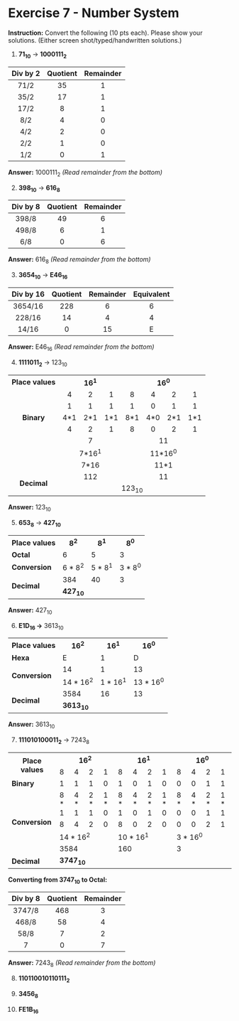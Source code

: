 # Exercise 7 - Number System

**Instruction:** Convert the following (10 pts each). Please show your solutions. (Either screen shot/typed/handwritten solutions.)



1. **71<sub>10</sub>** &rarr; **1000111<sub>2</sub>**

| Div by 2 | Quotient | Remainder |
| :------: | :------: | :-------: |
|   71/2   |    35    |     1     |
|   35/2   |    17    |     1     |
|   17/2   |    8     |     1     |
|   8/2    |    4     |     0     |
|   4/2    |    2     |     0     |
|   2/2    |    1     |     0     |
|   1/2    |    0     |     1     |

<strong>Answer:</strong>  1000111<sub>2</sub> <em>(Read remainder from the bottom)</em>




2. **398<sub>10</sub>**  &rarr;  **616<sub>8</sub>**


| Div by 8 | Quotient | Remainder |
| :------: | :------: | :-------: |
|  398/8   |    49    |     6     |
|  498/8   |    6     |     1     |
|   6/8    |    0     |     6     |

**Answer:** 616<sub>8</sub> <em>(Read remainder from the bottom)</em>




3. **3654<sub>10</sub>** &rarr; **E46<sub>16</sub>**

| Div by 16 | Quotient | Remainder | Equivalent |
| :-------: | :------: | :-------: | :--------: |
|  3654/16  |   228    |     6     |     6      |
|  228/16   |    14    |     4     |     4      |
|   14/16   |    0     |    15     |     E      |

**Answer:** E46<sub>16</sub> <em>(Read remainder from the bottom)</em>



4. **1111011<sub>2</sub>** &rarr; 123<sub>10</sub>

<table style="text-align:center">
    <tr style="text-align:center">
    	<th>Place values</th>
        <th colspan="3">16<sup>1</sup></th>
        <th colspan="4">16<sup>0</sup></th>
    </tr>
    <tr>
        <td></td>
        <td style="text-align:center">4</td>
        <td style="text-align:center">2</td>
		<td style="text-align:center">1</td>
        <td style="text-align:center">8</td>
        <td style="text-align:center">4</td>
        <td style="text-align:center">2</td>
        <td style="text-align:center">1</td>
    </tr>
    <tr style="text-align:center">
        <td rowspan="3"><strong>Binary</strong></td>
        <td>1</td>
        <td>1</td>
		<td>1</td>
        <td>1</td>
        <td>0</td>
        <td>1</td>
        <td>1</td>
    </tr>
    <tr style="text-align:center">
        <td>4*1</td>
        <td>2*1</td>
		<td>1*1</td>
        <td>8*1</td>
        <td>4*0</td>
        <td>2*1</td>
        <td>1*1</td>
    </tr>
    <tr style="text-align:center">
        <td style="text-align:center">4</td>
        <td style="text-align:center">2</td>
		<td style="text-align:center">1</td>
        <td style="text-align:center">8</td>
        <td style="text-align:center">0</td>
        <td style="text-align:center">2</td>
        <td style="text-align:center">1</td>
    </tr>
    <tr style="text-align:center">
        <td></td>
        <td style="text-align:center" colspan="3">7</td>
        <td style="text-align:center" colspan="4">11</td>
    </tr>
    <tr style="text-align:center">
        <td></td>
        <td style="text-align:center" colspan="3">7*16<sup>1</sup></td>
        <td style="text-align:center" colspan="4">11*16<sup>0</sup></td>
    </tr>
    <tr style="text-align:center">
        <td></td>
        <td style="text-align:center" colspan="3">7*16</td>
        <td style="text-align:center" colspan="4">11*1</td>
    </tr>
    <tr>
        <td style="text-align:center" rowspan="2"><strong>Decimal</strong></td>
        <td style="text-align:center" colspan="3">112</td>
        <td style="text-align:center" colspan="4">11</td>
    </tr>
    <tr>
    	<td style="text-align:center" colspan="7">123<sub>10</sub></td>
    </tr>
</table>

**Answer:** 123<sub>10</sub>



5. **653<sub>8</sub>** &rarr; **427<sub>10</sub>**

<table>
    <tr>
        <th>Place values</th>
        <th>8<sup>2</sup></th>
        <th>8<sup>1</sup></th>
        <th>8<sup>0</sup></th>
    </tr>
    <tr>
        <td><strong>Octal</strong></td>
        <td>6</td>
        <td>5</td>
        <td>3</td>
    </tr>
    <tr>
        <td><strong>Conversion</strong></td>
        <td>6 * 8<sup>2</sup></td>
        <td>5 * 8<sup>1</sup></td>
        <td>3 * 8<sup>0</sup></td>
    </tr>
    <tr>
      	<td rowspan="2"><strong>Decimal</strong></td>
        <td>384</td>
        <td>40</td>
        <td>3</td>
    </tr>
    <tr>
        <td colspan="3"><strong>427<sub>10</sub></strong></td>
    </tr>
</table>

<strong>Answer:</strong> 427<sub>10</sub><br/>


6. **E1D<sub>16 </sub>&rarr;** 3613<sub>10</sub> 

<table>
    <tr>
        <th>Place values</th>
        <th>16<sup>2</sup></th>
        <th>16<sup>1</sup></th>
        <th>16<sup>0</sup></th>
    </tr>
    <tr>
        <td><strong>Hexa</strong></td>
        <td>E</td>
        <td>1</td>
        <td>D</td>
    </tr>
    <tr>
        <td rowspan="2"><strong>Conversion</strong></td>
        <td>14</td>
        <td>1</td>
        <td>13</td>
    </tr>
     <tr>
        <td>14 * 16<sup>2</sup></td>
        <td>1 * 16<sup>1</sup></td>
        <td>13 * 16<sup>0</sup></td>
    </tr>
    <tr>
      	<td rowspan="2"><strong>Decimal</strong></td>
        <td>3584</td>
        <td>16</td>
        <td>13</td>
    </tr>
    <tr>
        <td colspan="3"><strong>3613<sub>10</sub></strong></td>
    </tr>
</table>

<strong>Answer:</strong> 3613<sub>10</sub><br/>




7. **111010100011<sub>2</sub>** &rarr; 7243<sub>8</sub>
<table>
	<tr>
        <th rowspan="2">Place values</th>
        <th colspan="4">16<sup>2</sup></th>
        <th colspan="4">16<sup>1</sup></th>
        <th colspan="4">16<sup>0</sup></th>
	</tr>
	<tr>
        <td>8</td>
        <td>4</td>
        <td>2</td>
        <td>1</td>
        <td>8</td>
        <td>4</td>
        <td>2</td>
        <td>1</td>
        <td>8</td>
        <td>4</td>
        <td>2</td>
        <td>1</td>
	</tr>
	<tr>
        <td><strong>Binary</strong></td>
        <td>1</td>
        <td>1</td>
        <td>1</td>
        <td>0</td>
        <td>1</td>
        <td>0</td>
        <td>1</td>
        <td>0</td>
        <td>0</td>
        <td>0</td>
        <td>1</td>
        <td>1</td>
	</tr>
	<tr>
        <td rowspan="4" style="vertical-align:center"><strong>Conversion</strong></td>
        <td>8 * 1</td>
        <td>4 * 1</td>
        <td>2 * 1</td>
        <td>1 * 0</td>
        <td>8 * 1</td>
        <td>4 * 0</td>
        <td>2 * 1</td>
        <td>1 * 0</td>
        <td>8 * 0</td>
        <td>4 * 0</td>
        <td>2 * 1</td>
        <td>1 * 1</td>
	</tr>
	<tr>
        <td>8</td>
        <td>4</td>
        <td>2</td>
        <td>0</td>
        <td>8</td>
        <td>0</td>
        <td>2</td>
        <td>0</td>
        <td>0</td>
        <td>0</td>
        <td>2</td>
        <td>1</td>
	</tr>
	<tr>
        <td colspan="4">14 * 16<sup>2</sup></td>
        <td colspan="4">10 * 16<sup>1</sup></td>
        <td colspan="4">3 * 16<sup>0</sup></td>
	</tr>
    <tr>
        <td colspan="4">3584</td>
        <td colspan="4">160</td>
        <td colspan="4">3</td>
	</tr>
    <tr>
        <td><strong>Decimal</strong></td>
        <td colspan="16"><strong>3747<sub>10</sub></strong></td>
	</tr>
</table>

**Converting from 3747<sub>10</sub> to Octal:**

| Div by 8 | Quotient | Remainder |
| :------: | :------: | :-------: |
|  3747/8  |   468    |     3     |
|  468/8   |    58    |     4     |
|   58/8   |    7     |     2     |
|    7     |    0     |     7     |

**Answer:** 7243<sub>8</sub> <em>(Read remainder from the bottom)</em>




8. **110110010110111<sub>2</sub>**


9. **3456<sub>8</sub>**


10. **FE1B<sub>16</sub>**
